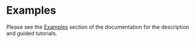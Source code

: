 # Examples

Please see the [Examples](https://docs.kamu.dev/cli/get-started/examples/) section of the documentation for the description and guided tutorials.
